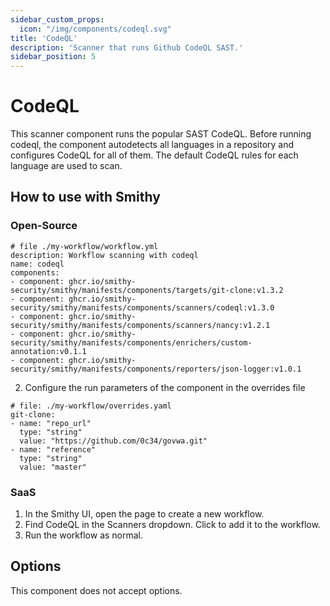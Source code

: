 ```yaml
---
sidebar_custom_props:
  icon: "/img/components/codeql.svg"
title: 'CodeQL'
description: 'Scanner that runs Github CodeQL SAST.'
sidebar_position: 5
---
```


# CodeQL

This scanner component runs the popular SAST CodeQL.
Before running codeql, the component autodetects all languages in a repository
and configures CodeQL for all of them.
The default CodeQL rules for each language are used to scan.

## How to use with Smithy

### Open-Source

```
# file ./my-workflow/workflow.yml
description: Workflow scanning with codeql
name: codeql
components:
- component: ghcr.io/smithy-security/smithy/manifests/components/targets/git-clone:v1.3.2
- component: ghcr.io/smithy-security/smithy/manifests/components/scanners/codeql:v1.3.0
- component: ghcr.io/smithy-security/smithy/manifests/components/scanners/nancy:v1.2.1
- component: ghcr.io/smithy-security/smithy/manifests/components/enrichers/custom-annotation:v0.1.1
- component: ghcr.io/smithy-security/smithy/manifests/components/reporters/json-logger:v1.0.1
```

2. Configure the run parameters of the component in the overrides file

```
# file: ./my-workflow/overrides.yaml
git-clone:
- name: "repo_url"
  type: "string"
  value: "https://github.com/0c34/govwa.git"
- name: "reference"
  type: "string"
  value: "master"
```

### SaaS

1. In the Smithy UI, open the page to create a new workflow.
2. Find CodeQL in the Scanners dropdown. Click to add it to the workflow.
3. Run the workflow as normal.

## Options

This component does not accept options.
